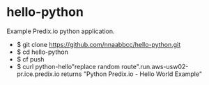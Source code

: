 hello-python
============

Example Predix.io python application.

- $ git clone https://github.com/nnaabbcc/hello-python.git
- $ cd hello-python
- $ cf push 
- $ curl python-hello"replace random route".run.aws-usw02-pr.ice.predix.io  returns "Python Predix.io - Hello World Example"


